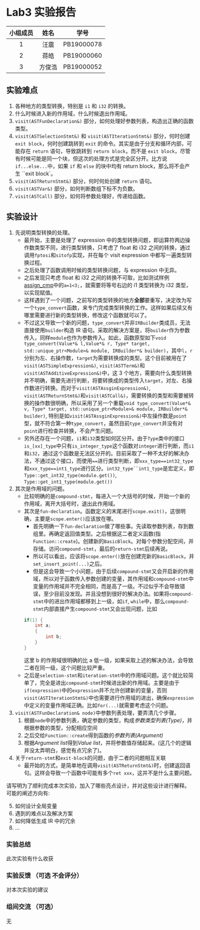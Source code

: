 # Lab3 实验报告

| 小组成员 |  姓名  |    学号    |
| :------: | :----: | :--------: |
|    1     |  汪震  | PB19000078 |
|    2     |  蒋皓  | PB19000060 |
|    3     | 方俊浩 | PB19000052 |

## 实验难点

1. 各种地方的类型转换，特别是 `i1` 和 `i32` 的转换。
2. 什么时候进入新的作用域，什么时候退出作用域。
3. `visit(ASTFunDeclaration&)` 部分，如何处理好参数列表，构造出正确的函数类型。
4. `visit(ASTSelectionStmt&)` 和 `visit(ASTIterationStmt&)` 部分，何时创建 `exit block`，何时创建跳转到 `exit` 的命令。其实是由于分支和循环内部，可能存在 `return` 语句，导致跳转到 `return block`，而不是 `exit block`，尽管有时候可能是同一个块，但这次的处理方式是完全区分开。比方说 `if...else...`中，如果 `if` 和 `else` 的块中均有 return block，那么将不会产生 ``exit block`。
5. `visit(ASTReturnStmt&)` 部分，何时何处创建 `return` 语句。
6. `visit(ASTVar&)` 部分，如何判断数组下标不为负数。
7. `visit(ASTCall)` 部分，如何将参数处理好，传递给函数。

## 实验设计

1. 先说明类型转换的处理。
    - 最开始，主要是处理了 expression 中的类型转换问题，即运算符两边操作数类型不同，进行类型转换，只考虑了 float 和 i32 之间的转换，通过调用`fptosi`和`sitofp`实现，并在每个 visit expression 中都写一遍类型转换过程。
    - 之后处理了函数调用时候的类型转换问题，与 expression 中无异。
    - 之后发现只考虑 float 和 i32 之间的转换不可取，比如测试样例[assign_cmp](../../tests3-tslv1/../tests/3-ir-gen/testcases/lv1/assign_cmp.cminus)中的`a=1<3;`，就需要将等号右边的 i1 类型转换为 i32 类型，以实现赋值。
    - 这样遇到了一个问题，之前写的类型转换的地方**全部**要重写，决定改为写一个`type_convert`函数，来专门完成类型转换的工作。这样如果后续又有哪里需要进行新的类型转换，修改这个函数就可以了。
    - 不过这又导致一个新的问题，`type_convert`并非`IRBuilder`类成员，无法直接使用`builder`构造 IR 语句。采取的解决方案是，将`builder`作为参数传入，同样`module`也作为参数传入。如此，函数原型如下`void type_convert(Value*& l,Value*& r, Type* target, std::unique_ptr<Module>& module, IRBuilder*& builder)`，其中`l`，`r`分别为左、右操作数，`target`为需要转换成的类型。这个目前被用在了`visit(ASTSimpleExpression&)`, `visit(ASTTerm&)`和`visit(ASTAdditiveExpression&)`中，这 3 个地方，需要向什么类型转换并不明确，需要先进行判断，将要转换成的类型传入`target`，对左、右操作数进行转换。而对于`visit(ASTAssginExpression&)`, `visit(ASTReturnStmt&)`和`visit(ASTCall&)`，需要转换的类型和需要被转换的操作数很明确，所以采用了另一个重载`void type_convert(Value*& v, Type* target, std::unique_ptr<Module>& module, IRBuilder*& builder)`, 特别是如`visit(ASTAssginExpression&)`中左操作数是`point`型，就不符合第一种`type_convert`，虽然目前`type_convert`并没有对`point`进行检查并转换，不会产生问题。
    - 另外还存在一个问题，`i1`和`i32`类型如何区分开。由于`Type`类中的接口`is_[xx]_type`中只有`is_integer_type`这个函数对`integer`进行判断，而`i1`和`i32`，通过这个函数是无法区分开的。目前采取了一种不太好的解决办法，不通过这个接口，而使用`==`进行类型判断，即`xxx_type==int32_type`和`xxx_type==int1_type`进行区分。` int32_type``int1_type `是宏定义，即`Type::get_int32_type(module.get())`, `Type::get_int1_type(module.get())`
2. 其次是作用域的问题。
    - 比较明确的是`compound-stmt`，每进入一个大括号的时候，开始一个新的作用域，离开大括号时，退出此作用域。
    - 其次是`fun-declaration`。函数定义的末尾进行`scope.exit()`，这很明确，主要是`scope.enter()`应该放在哪。
        - 首先明确一下`fun-declaration`做了哪些事。先读取参数列表，存到数组里。再确定返回值类型。之后根据这二者定义函数(指`Function::create`)。创建新的`BasicBlock`。对每个参数分配空间，并存储。访问`compound-stmt`，最后的`return-stmt`后续再说。
        - 所以可以看出，应该将`scope.enter()`放在创建完新的`BasicBlock`，并`set_insert_point(...)`之后。
        - 但是这会导致一个小问题，由于后续`compound-stmt`又会开启新的作用域，所以对于函数传入参数创建的变量，其作用域和`compound-stmt`中变量的作用域并不完全相同，而是高了一级。不过似乎不会导致错误，至少目前没发现。并且没想到很好的解决办法。如果将`compound-stmt`中的进出作用域都移到上一级，如`if`, `while`中，那么`compound-stmt`内部直接产生`compound-stmt`又会出现问题，比如
        ```c
        if(1) {
            int a;
            {
                int b;
            }
        }
        ```
        这里 b 的作用域很明确的比 a 低一级，如果采取上述的解决办法，会导致二者在同一级，这个问题比较严重。
    - 之后是`selection-stmt`和`iteration-stmt`中的作用域问题。这个就比较简单了，完全是进出`compound-stmt`时候进出新的作用域。主要是由于`if(expression)`中的`expression`并不允许创建新的变量，否则`visit(ASTIterationStmt&)`中也需要进行作用域的进出，确保`expression`中定义的变量作用域正确。比如`for(...)`就需要考虑这个问题。
3. `visit(ASTFunDeclaration& node)`中参数列表处理，要弄清几个步骤。
    1. 根据`node`中的参数列表，确定参数的类型，构成*参数类型列表(Type)*，并根据参数的类型，分配相应空间
    2. 之后交给`Function::create`得到函数的*参数列表(Argument)*
    3. 根据*Argument list*得到*Value list*，并将参数值存储起来。(这几个的逻辑并没太弄明白，感觉有点冗余了)。
4. 关于`return-stmt`和`exit-block`的问题，由于二者的问题相互关联
    - 最开始的方式，是简单地在调用`visit(ASTReturnStmt&)`时，创建返回语句。这样会导致一个函数中可能有多个`ret xxx`，这并不是什么主要问题。

请写明为了顺利完成本次实验，加入了哪些亮点设计，并对这些设计进行解释。
可能的阐述方向有:

5. 如何设计全局变量
6. 遇到的难点以及解决方案
7. 如何降低生成 IR 中的冗余
8. ...

### 实验总结

此次实验有什么收获

### 实验反馈 （可选 不会评分）

对本次实验的建议

### 组间交流 （可选）

无
